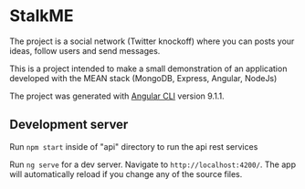 # StalkME

The project is a social network (Twitter knockoff) where you can posts your ideas, follow users and send messages.

This is a project intended to make a small demonstration of an application developed with the MEAN stack (MongoDB, Express, Angular, NodeJs)

The project was generated with [Angular CLI](https://github.com/angular/angular-cli) version 9.1.1.

## Development server

Run `npm start` inside of "api" directory to run the api rest services 

Run `ng serve` for a dev server. Navigate to `http://localhost:4200/`. The app will automatically reload if you change any of the source files.
